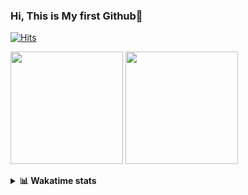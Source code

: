 ### Hi, This is My first Github👋
[![Hits](https://hits.seeyoufarm.com/api/count/incr/badge.svg?url=https%3A%2F%2Fgithub.com%2FJonghyun-Park1027&count_bg=%2379C83D&title_bg=%23555555&icon=&icon_color=%23E7E7E7&title=hits&edge_flat=false)](https://hits.seeyoufarm.com)
<br>

<!--[![Solved.ac Profile](http://mazassumnida.wtf/api/v2/generate_badge?boj=ppjjhh1027)](https://solved.ac/ppjjhh1027/)
-->
<p>
  <img height="180em" src="https://github-readme-stats-eight-rho-29.vercel.app/api?username=Jonghyun-Park1027&show_icons=true&include_all_commits=true&bg_color=30,e96443,904e95&title_color=fff&text_color=fff">
  <img height="180em" src="https://github-readme-stats-eight-rho-29.vercel.app/api/top-langs/?username=Jonghyun-Park1027&layout=compact&bg_color=30,e96443,904e95&title_color=fff&text_color=fff">


</p>
<details>
<summary><b>📊 Wakatime stats</b><br></summary>
<div>
<hr/>




<!--START_SECTION:waka-->
![Code Time](http://img.shields.io/badge/Code%20Time-254%20hrs%206%20mins-blue)

![Profile Views](http://img.shields.io/badge/Profile%20Views-8-blue)

**🐱 My GitHub Data** 

> 📦 84.0 kB Used in GitHub's Storage 
 > 
> 🏆 141 Contributions in the Year 2023
 > 
> 🚫 Not Opted to Hire
 > 
> 📜 12 Public Repositories 
 > 
> 🔑 7 Private Repositories 
 > 
**I'm an Early 🐤** 

```text
🌞 Morning                38 commits          █████░░░░░░░░░░░░░░░░░░░░   18.63 % 
🌆 Daytime                107 commits         █████████████░░░░░░░░░░░░   52.45 % 
🌃 Evening                54 commits          ███████░░░░░░░░░░░░░░░░░░   26.47 % 
🌙 Night                  5 commits           █░░░░░░░░░░░░░░░░░░░░░░░░   02.45 % 
```
📅 **I'm Most Productive on Sunday** 

```text
Monday                   18 commits          ██░░░░░░░░░░░░░░░░░░░░░░░   08.82 % 
Tuesday                  36 commits          ████░░░░░░░░░░░░░░░░░░░░░   17.65 % 
Wednesday                14 commits          ██░░░░░░░░░░░░░░░░░░░░░░░   06.86 % 
Thursday                 13 commits          ██░░░░░░░░░░░░░░░░░░░░░░░   06.37 % 
Friday                   40 commits          █████░░░░░░░░░░░░░░░░░░░░   19.61 % 
Saturday                 40 commits          █████░░░░░░░░░░░░░░░░░░░░   19.61 % 
Sunday                   43 commits          █████░░░░░░░░░░░░░░░░░░░░   21.08 % 
```


📊 **This Week I Spent My Time On** 

```text
🕑︎ Time Zone: Asia/Seoul

💬 Programming Languages: 
Jupyter                  22 hrs 40 mins      █████████████████████████   99.30 % 
Markdown                 3 mins              ░░░░░░░░░░░░░░░░░░░░░░░░░   00.23 % 
GitIgnore file           2 mins              ░░░░░░░░░░░░░░░░░░░░░░░░░   00.19 % 
Text                     2 mins              ░░░░░░░░░░░░░░░░░░░░░░░░░   00.18 % 
Python                   1 min               ░░░░░░░░░░░░░░░░░░░░░░░░░   00.10 % 

🔥 Editors: 
PyCharm                  22 hrs 50 mins      █████████████████████████   100.00 % 

🐱‍💻 Projects: 
실기                       20 hrs 23 mins      ██████████████████████░░░   89.26 % 
수자원공모전                   1 hr 29 mins        ██░░░░░░░░░░░░░░░░░░░░░░░   06.50 % 
Unknown Project          53 mins             █░░░░░░░░░░░░░░░░░░░░░░░░   03.88 % 
Jonghyun-Park1027        2 mins              ░░░░░░░░░░░░░░░░░░░░░░░░░   00.21 % 
statistics               1 min               ░░░░░░░░░░░░░░░░░░░░░░░░░   00.13 % 

💻 Operating System: 
Windows                  22 hrs 50 mins      █████████████████████████   100.00 % 
```

**I Mostly Code in Jupyter Notebook** 

```text
Jupyter Notebook         8 repos             ██████████████░░░░░░░░░░░   57.14 % 
HTML                     3 repos             █████░░░░░░░░░░░░░░░░░░░░   21.43 % 
Python                   2 repos             ████░░░░░░░░░░░░░░░░░░░░░   14.29 % 
R                        1 repo              ██░░░░░░░░░░░░░░░░░░░░░░░   07.14 % 
```




 Last Updated on 08/06/2023 18:33:50 UTC
<!--END_SECTION:waka-->
</details>



